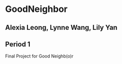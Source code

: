 # GoodNeighbor
## Alexia Leong, Lynne Wang, Lily Yan
## Period 1

Final Project for Good Neighb(o)r








